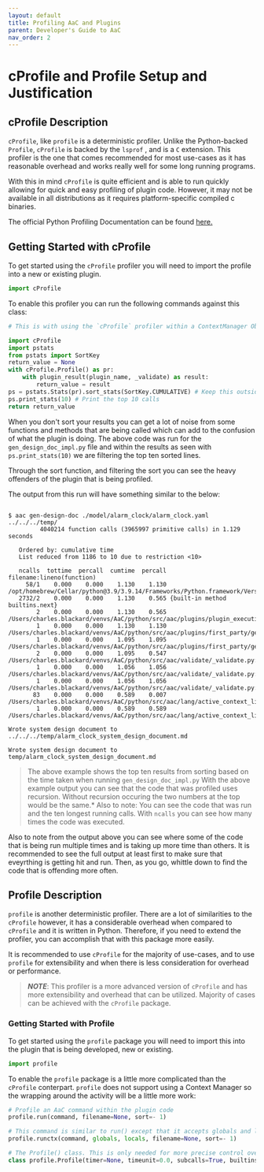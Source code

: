 ```yaml
---
layout: default
title: Profiling AaC and Plugins
parent: Developer's Guide to AaC
nav_order: 2
---
```


# cProfile and Profile Setup and Justification

## cProfile Description

`cProfile`, like `profile` is a deterministic profiler. Unlike the Python-backed `Profile`, `cProfile` is backed by the `lsprof` , and is a `C` extension.
This profiler is the one that comes recommended for most use-cases as it has reasonable overhead and works really well for some long running programs.

With this in mind `cProfile` is quite efficient and is able to run quickly allowing for quick and easy profiling of plugin code. However, it may not be available in all distributions as it requires platform-specific compiled c binaries.

The official Python Profiling Documentation can be found [here.](https://docs.python.org/3/library/profile.html)

## Getting Started with cProfile

To get started using the `cProfile` profiler you will need to import the profile into a new or existing plugin.

```python
import cProfile
```

To enable this profiler you can run the following commands against this class:

```python
# This is with using the `cProfile` profiler within a ContextManager Object.

import cProfile
import pstats
from pstats import SortKey
return_value = None
with cProfile.Profile() as pr:
    with plugin_result(plugin_name, _validate) as result:
        return_value = result
ps = pstats.Stats(pr).sort_stats(SortKey.CUMULATIVE) # Keep this outside the context manager scope to prevent pollution in the profiler.
ps.print_stats(10) # Print the top 10 calls
return return_value
```

When you don't sort your results you can get a lot of noise from some functions and methods that are being called which can add to the confusion of what the plugin is doing. The above code was run for the `gen_design_doc_impl.py` file
and within the results as seen with `ps.print_stats(10)` we are filtering the top ten sorted lines.

Through the sort function, and filtering the sort you can see the heavy offenders of the plugin that is being profiled.

The output from this run will have something similar to the below:

```shell

$ aac gen-design-doc ./model/alarm_clock/alarm_clock.yaml ../../../temp/
         4040214 function calls (3965997 primitive calls) in 1.129 seconds

   Ordered by: cumulative time
   List reduced from 1186 to 10 due to restriction <10>

   ncalls  tottime  percall  cumtime  percall filename:lineno(function)
     58/1    0.000    0.000    1.130    1.130 /opt/homebrew/Cellar/python@3.9/3.9.14/Frameworks/Python.framework/Versions/3.9/lib/python3.9/contextlib.py:114(__enter__)
   2732/2    0.000    0.000    1.130    0.565 {built-in method builtins.next}
        2    0.000    0.000    1.130    0.565 /Users/charles.blackard/venvs/AaC/python/src/aac/plugins/plugin_execution.py:59(plugin_result)
        1    0.000    0.000    1.130    1.130 /Users/charles.blackard/venvs/AaC/python/src/aac/plugins/first_party/gen_design_doc/gen_design_doc_impl.py:35(write_design_doc_to_directory)
        1    0.000    0.000    1.095    1.095 /Users/charles.blackard/venvs/AaC/python/src/aac/plugins/first_party/gen_design_doc/gen_design_doc_impl.py:59(_get_parsed_models)
        2    0.000    0.000    1.095    0.547 /Users/charles.blackard/venvs/AaC/python/src/aac/validate/_validate.py:54(validated_source)
        1    0.000    0.000    1.056    1.056 /Users/charles.blackard/venvs/AaC/python/src/aac/validate/_validate.py:68(_with_validation)
        1    0.000    0.000    1.056    1.056 /Users/charles.blackard/venvs/AaC/python/src/aac/validate/_validate.py:80(_validate_definitions)
       83    0.000    0.000    0.589    0.007 /Users/charles.blackard/venvs/AaC/python/src/aac/lang/active_context_lifecycle_manager.py:10(get_active_context)
        1    0.000    0.000    0.589    0.589 /Users/charles.blackard/venvs/AaC/python/src/aac/lang/active_context_lifecycle_manager.py:29(get_initialized_language_context)

Wrote system design document to ../../../temp/alarm_clock_system_design_document.md

Wrote system design document to temp/alarm_clock_system_design_document.md
```

> The above example shows the top ten results from sorting based on the time taken when running `gen_design_doc_impl.py`
> With the above example output you can see that the code that was profiled uses recursion.
> Without recursion occuring the two numbers at the top would be the same.*
> Also to note: You can see the code that was run and the ten longest running calls. With `ncalls` you can see how many times the code was executed.

Also to note from the output above you can see where some of the code that is being run multiple times and is taking up more time than others. It is recommended to see the full output at least first to make sure that eveyrthing is getting hit and run. Then, as you go, whittle down to find the code that is offending more often.

## Profile Description

`profile` is another deterministic profiler. There are a lot of similarities to the `cProfile` however, it has a considerable overhead when compared to `cProfile` and it is written in Python. Therefore, if you need to extend the profiler, you can accomplish that with this package more easily.

It is recommended to use `cProfile` for the majority of use-cases, and to use `profile` for extensibility and when there is less consideration for overhead or performance.

>***NOTE***: This profiler is a more advanced version of `cProfile` and has more extensibility and overhead that can be utilized. Majority of cases can be achieved with the `cProfile` package.

### Getting Started with Profile

To get started using the `profile` package you will need to import this into the plugin that is being developed, new or existing.

```python
import profile
```

To enable the `profile` package is a little more complicated than the `cProfile` conterpart.
`profile` does not support using a Context Manager so the wrapping around the activity will be a little more work:

```python
# Profile an AaC command within the plugin code
profile.run(command, filename=None, sort=- 1)

# This command is similar to run() except that it accepts globals and locals definitions that are supplied and passed # through the command being executed.
profile.runctx(command, globals, locals, filename=None, sort=- 1)

# The Profile() class. This is only needed for more precise control over the profiling being done
class profile.Profile(timer=None, timeunit=0.0, subcalls=True, builtins=True)
```
